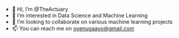 - 👋 Hi, I’m @TheActuary
- 👀 I’m interested in Data Science and Machine Learning
- 💞️ I’m looking to collaborate on various machine learning projects
- 📫 You can reach me on oyenugaayo@gmail.com 

<!---
TheActuary/TheActuary is a ✨ special ✨ repository because its `README.md` (this file) appears on your GitHub profile.
You can click the Preview link to take a look at your changes.
--->
